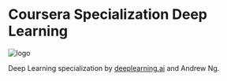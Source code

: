 # Coursera Specialization Deep Learning

![logo](https://tctechcrunch2011.files.wordpress.com/2017/08/screen-shot-2017-08-08-at-6-54-35-am.png)

Deep Learning specialization by [deeplearning.ai](www.deeplearning.ai) and Andrew Ng.
